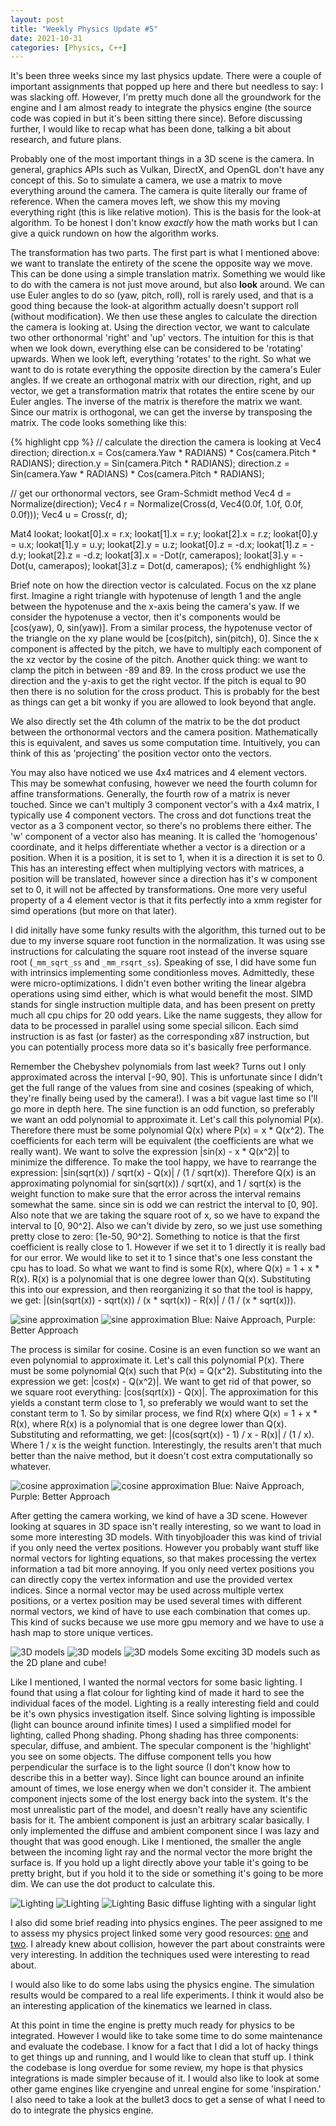 ```yaml
---
layout: post
title: "Weekly Physics Update #5"
date: 2021-10-31
categories: [Physics, C++]
---
```


It's been three weeks since my last physics update. There were a couple of important assignments that popped up here and
there but needless to say: I was slacking off. However, I'm pretty much done all the groundwork for the engine and I am
almost ready to integrate the physics engine (the source code was copied in but it's been sitting there since). Before
discussing further, I would like to recap what has been done, talking a bit about research, and future plans.

Probably one of the most important things in a 3D scene is the camera. In general, graphics APIs such as Vulkan,
DirectX, and OpenGL don't have any concept of this. So to simulate a camera, we use a matrix to move everything around
the camera. The camera is quite literally our frame of reference. When the camera moves left, we show this my moving
everything right (this is like relative motion). This is the basis for the look-at algorithm. To be honest I don't know
*exactly* how the math works but I can give a quick rundown on how the algorithm works.

The transformation has two parts. The first part is what I mentioned above: we want to translate the entirety of the
scene the opposite way we move. This can be done using a simple translation matrix. Something we would like to do with
the camera is not just move around, but also **look** around. We can use Euler angles to do so (yaw, pitch, roll), roll
is rarely used, and that is a good thing because the look-at algorithm actually doesn't support roll (without
modification). We then use these angles to calculate the direction the camera is looking at. Using the direction vector,
we want to calculate two other orthonormal 'right' and 'up' vectors. The intuition for this is that when we look down,
everything else can be considered to be 'rotating' upwards. When we look left, everything 'rotates' to the right. So
what we want to do is rotate everything the opposite direction by the camera's Euler angles. If we create an orthogonal
matrix with our direction, right, and up vector, we get a transformation matrix that rotates the entire scene by our
Euler angles. The inverse of the matrix is therefore the matrix we want. Since our matrix is orthogonal, we can get the
inverse by transposing the matrix. The code looks something like this:

{% highlight cpp %}
// calculate the direction the camera is looking at
Vec4 direction;
direction.x = Cos(camera.Yaw * RADIANS) * Cos(camera.Pitch * RADIANS);
direction.y = Sin(camera.Pitch * RADIANS);
direction.z = Sin(camera.Yaw * RADIANS) * Cos(camera.Pitch * RADIANS);

// get our orthonormal vectors, see Gram-Schmidt method
Vec4 d = Normalize(direction);
Vec4 r = Normalize(Cross(d, Vec4(0.0f, 1.0f, 0.0f, 0.0f)));
Vec4 u = Cross(r, d);

Mat4 lookat;
lookat[0].x = r.x;
lookat[1].x = r.y;
lookat[2].x = r.z;
lookat[0].y = u.x;
lookat[1].y = u.y;
lookat[2].y = u.z;
lookat[0].z = -d.x;
lookat[1].z = -d.y;
lookat[2].z = -d.z;
lookat[3].x = -Dot(r, camerapos);
lookat[3].y = -Dot(u, camerapos);
lookat[3].z =  Dot(d, camerapos);
{% endhighlight %}

Brief note on how the direction vector is calculated. Focus on the xz plane first. Imagine a right triangle with
hypotenuse of length 1 and the angle between the hypotenuse and the x-axis being the camera's yaw. If we consider the
hypotenuse a vector, then it's components would be [cos(yaw), 0, sin(yaw)]. From a similar process, the hypotenuse
vector of the triangle on the xy plane would be [cos(pitch), sin(pitch), 0]. Since the x component is affected by the
pitch, we have to multiply each component of the xz vector by the cosine of the pitch. Another quick thing: we want to
clamp the pitch in between -89 and 89. In the cross product we use the direction and the y-axis to get the right vector.
If the pitch is equal to 90 then there is no solution for the cross product. This is probably for the best as things can
get a bit wonky if you are allowed to look beyond that angle.

We also directly set the 4th column of the matrix to be the dot product between the orthonormal vectors and the
camera position. Mathematically this is equivalent, and saves us some computation time. Intuitively, you can think of
this as 'projecting' the position vector onto the vectors.

You may also have noticed we use 4x4 matrices and 4 element vectors. This may be somewhat confusing, however we need the
fourth column for affine transformations. Generally, the fourth row of a matrix is never touched. Since we can't
multiply 3 component vector's with a 4x4 matrix, I typically use 4 component vectors. The cross and dot functions treat
the vector as a 3 component vector, so there's no problems there either. The 'w' component of a vector also has meaning.
It is called the 'homogenous' coordinate, and it helps differentiate whether a vector is a direction or a position. When
it is a position, it is set to 1, when it is a direction it is set to 0. This has an interesting effect when multiplying
vectors with matrices, a position will be translated, however since a direction has it's w component set to 0, it will
not be affected by transformations. One more very useful property of a 4 element vector is that it fits perfectly into a
xmm register for simd operations (but more on that later).

I did initally have some funky results with the algorithm, this turned out to be due to my inverse square root function
in the normalization. It was using sse instructions for calculating the square root instead of the inverse square root
(`_mm_sqrt_ss` and `_mm_rsqrt_ss`). Speaking of sse, I did have some fun with intrinsics implementing some conditionless
moves. Admittedly, these were micro-optimizations. I didn't even bother writing the linear algebra operations using simd
either, which is what would benefit the most. SIMD stands for single instruction multiple data, and has been present on
pretty much all cpu chips for 20 odd years. Like the name suggests, they allow for data to be processed in parallel
using some special silicon. Each simd instruction is as fast (or faster) as the corresponding x87 instruction, but you
can potentially process more data so it's basically free performance.

Remember the Chebyshev polynomials from last week? Turns out I only approximated across the interval [-90, 90]. This is
unfortunate since I didn't get the full range of the values from sine and cosines (speaking of which, they're finally
being used by the camera!). I was a bit vague last time so I'll go more in depth here. The sine function is an odd
function, so preferably we want an odd polynomial to approximate it. Let's call this polynomial P(x). Therefore there
must be some polynomial Q(x) where P(x) = x * Q(x^2). The coefficients for each term will be equivalent (the
coefficients are what we really want). We want to solve the expression |sin(x) - x * Q(x^2)| to minimize the difference.
To make the tool happy, we have to rearrange the expression: |sin(sqrt(x)) / sqrt(x) - Q(x)| / (1 / sqrt(x)). Therefore
Q(x) is an approximating polynomial for sin(sqrt(x)) / sqrt(x), and 1 / sqrt(x) is the weight function to make sure that
the error across the interval remains somewhat the same. since sin is odd we can restrict the interval to [0, 90]. Also
note that we are taking the square root of x, so we have to expand the interval to [0, 90^2]. Also we can't divide by
zero, so we just use something pretty close to zero: [1e-50, 90^2]. Something to notice is that the first coefficient is
really close to 1. However if we set it to 1 directly it is really bad for our error. We would like to set it to 1 since
that's one less constant the cpu has to load. So what we want to find is some R(x), where Q(x) = 1 + x * R(x). R(x) is a
polynomial that is one degree lower than Q(x). Substituting this into our expression, and then reorganizing it so that
the tool is happy, we get: |(sin(sqrt(x)) - sqrt(x)) / (x * sqrt(x)) - R(x)| / (1 / (x * sqrt(x))).

![sine approximation](/assets/images/sinapprox1.png)
![sine approximation](/assets/images/sinapprox2.png)
Blue: Naive Approach, Purple: Better Approach

The process is similar for cosine. Cosine is an even function so we want an even polynomial to approximate it. Let's
call this polynomial P(x). There must be some polynomial Q(x) such that P(x) = Q(x^2). Substituting into the expression
we get: |cos(x) - Q(x^2)|. We want to get rid of that power, so we square root everything: |cos(sqrt(x)) - Q(x)|. The
approximation for this yields a constant term close to 1, so preferably we would want to set the constant term to 1. So
by similar process, we find R(x) where Q(x) = 1 + x * R(x), where R(x) is a polynomial that is one degree lower than
Q(x). Substituting and reformatting, we get: |(cos(sqrt(x)) - 1) / x - R(x)| / (1 / x). Where 1 / x is the weight
function. Interestingly, the results aren't that much better than the naive method, but it doesn't cost extra
computationally so whatever.

![cosine approximation](/assets/images/cosapprox1.png)
![cosine approximation](/assets/images/cosapprox2.png)
Blue: Naive Approach, Purple: Better Approach

After getting the camera working, we kind of have a 3D scene. However looking at squares in 3D space isn't really
interesting, so we want to load in some more interesting 3D models. With tinyobjloader this was kind of trivial if you
only need the vertex positions. However you probably want stuff like normal vectors for lighting equations, so that
makes processing the vertex information a tad bit more annoying. If you only need vertex positions you can directly copy
the vertex information and use the provided vertex indices. Since a normal vector may be used across multiple vertex
positions, or a vertex position may be used several times with different normal vectors, we kind of have to use each
combination that comes up. This kind of sucks because we use more gpu memory and we have to use a hash map to store
unique vertices.

![3D models](/assets/images/Model1.png)
![3D models](/assets/images/Model2.png)
![3D models](/assets/images/Model3.png)
Some exciting 3D models such as the 2D plane and cube!

Like I mentioned, I wanted the normal vectors for some basic lighting. I found that using a flat colour for lighting
kind of made it hard to see the individual faces of the model. Lighting is a really interesting field and could be it's
own physics investigation itself. Since solving lighting is impossible (light can bounce around infinite times) I used a
simplified model for lighting, called Phong shading. Phong shading has three components: specular, diffuse, and ambient.
The specular component is the 'highlight' you see on some objects. The diffuse component tells you how perpendicular the
surface is to the light source (I don't know how to describe this in a better way). Since light can bounce around an
infinite amount of times, we lose energy when we don't consider it. The ambient component injects some of the lost
energy back into the system. It's the most unrealistic part of the model, and doesn't really have any scientific basis
for it. The ambient component is just an arbitrary scalar basically. I only implemented the diffuse and ambient
component since I was lazy and thought that was good enough. Like I mentioned, the smaller the angle between the
incoming light ray and the normal vector the more bright the surface is. If you hold up a light directly above your
table it's going to be pretty bright, but if you hold it to the side or something it's going to be more dim. We can use
the dot product to calculate this.

![Lighting](/assets/images/Lighting1.png)
![Lighting](/assets/images/Lighting2.png)
![Lighting](/assets/images/Lighting3.png)
Basic diffuse lighting with a singular light

I also did some brief reading into physics engines. The peer assigned to me to assess my physics project linked some
very good resources: [one](https://www.toptal.com/game/video-game-physics-part-i-an-introduction-to-rigid-body-dynamics)
and [two](https://www.youtube.com/watch?v=zzy6u1z_l9A). I already knew about collision, however the part about
constraints were very interesting. In addition the techniques used were interesting to read about.

I would also like to do some labs using the physics engine. The simulation results would be compared to a real life
experiments. I think it would also be an interesting application of the kinematics we learned in class.

At this point in time the engine is pretty much ready for physics to be integrated. However I would like to take some
time to do some maintenance and evaluate the codebase. I know for a fact that I did a lot of hacky things to get things
up and running, and I would like to clean that stuff up. I think the codebase is long overdue for some review, my hope
is that physics integrations is made simpler because of it. I would also like to look at some other game engines like
cryengine and unreal engine for some 'inspiration.' I also need to take a look at the bullet3 docs to get a sense of
what I need to do to integrate the physics engine.
